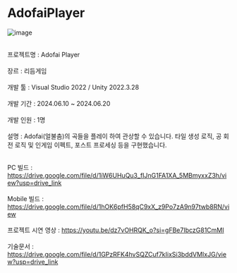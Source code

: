 # AdofaiPlayer
![image](https://github.com/user-attachments/assets/cdcfbd9b-5181-4bd9-83f9-ea254a9989ef)

<br> 프로젝트명 : Adofai Player </br>
<br> 장르 : 리듬게임 </br>
<br> 개발 툴 : Visual Studio 2022 / Unity 2022.3.28  </br>
<br> 개발 기간 : 2024.06.10 ~ 2024.06.20  </br>
<br> 개발 인원 : 1명 </br>
<br> 설명 : Adofai(얼불춤)의 곡들을 플레이 하여 관상할 수 있습니다. 타일 생성 로직, 공 회전 로직 및 인게임 이펙트, 포스트 프로세싱 등을 구현했습니다. </br>

<br> PC 빌드 : https://drive.google.com/file/d/1iW6UHuQu3_fIJnG1FA1XA_5MBmyxxZ3h/view?usp=drive_link </br>
<br> Mobile 빌드 : https://drive.google.com/file/d/1hOK6pfH58qC9xX_z9Po7zA9n97twb8RN/view </br>
<br> 프로젝트 시연 영상 : https://youtu.be/dz7vOHRQK_o?si=gFBe7IbczG81CmMI </br>
<br> 기술문서 : https://drive.google.com/file/d/1GPzRFK4hvSQZCuf7kIixSi3bddVMIxJG/view?usp=drive_link </br>
